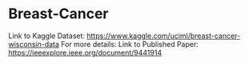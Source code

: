 # Breast-Cancer
Link to Kaggle Dataset: https://www.kaggle.com/uciml/breast-cancer-wisconsin-data
For more details:
Link to Published Paper: https://ieeexplore.ieee.org/document/9441914
